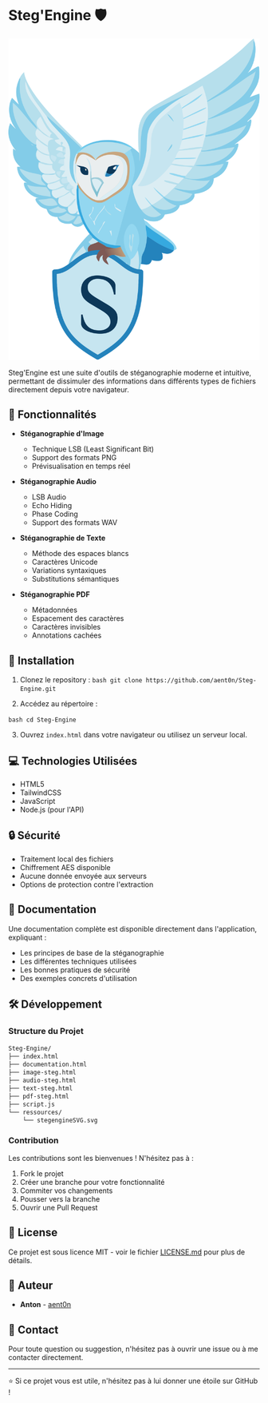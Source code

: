 # Steg'Engine 🛡️

![Steg'Engine Logo](ressources/stegengineSVG.svg)

Steg'Engine est une suite d'outils de stéganographie moderne et intuitive, permettant de dissimuler des informations dans différents types de fichiers directement depuis votre navigateur.

## 🌟 Fonctionnalités

- **Stéganographie d'Image**
  - Technique LSB (Least Significant Bit)
  - Support des formats PNG
  - Prévisualisation en temps réel

- **Stéganographie Audio**
  - LSB Audio
  - Echo Hiding
  - Phase Coding
  - Support des formats WAV

- **Stéganographie de Texte**
  - Méthode des espaces blancs
  - Caractères Unicode
  - Variations syntaxiques
  - Substitutions sémantiques

- **Stéganographie PDF**
  - Métadonnées
  - Espacement des caractères
  - Caractères invisibles
  - Annotations cachées

## 🚀 Installation

1. Clonez le repository : 
``bash
git clone https://github.com/aent0n/Steg-Engine.git``

2. Accédez au répertoire :

``bash
cd Steg-Engine``


3. Ouvrez `index.html` dans votre navigateur ou utilisez un serveur local.

## 💻 Technologies Utilisées

- HTML5
- TailwindCSS
- JavaScript
- Node.js (pour l'API)

## 🔒 Sécurité

- Traitement local des fichiers
- Chiffrement AES disponible
- Aucune donnée envoyée aux serveurs
- Options de protection contre l'extraction

## 📖 Documentation

Une documentation complète est disponible directement dans l'application, expliquant :
- Les principes de base de la stéganographie
- Les différentes techniques utilisées
- Les bonnes pratiques de sécurité
- Des exemples concrets d'utilisation

## 🛠️ Développement

### Structure du Projet
```
Steg-Engine/
├── index.html
├── documentation.html
├── image-steg.html
├── audio-steg.html
├── text-steg.html
├── pdf-steg.html
├── script.js
└── ressources/
    └── stegengineSVG.svg
```



### Contribution

Les contributions sont les bienvenues ! N'hésitez pas à :
1. Fork le projet
2. Créer une branche pour votre fonctionnalité
3. Commiter vos changements
4. Pousser vers la branche
5. Ouvrir une Pull Request

## 📝 License

Ce projet est sous licence MIT - voir le fichier [LICENSE.md](LICENSE.md) pour plus de détails.

## 👥 Auteur

- **Anton** - [aent0n](https://github.com/aent0n)

## 📧 Contact

Pour toute question ou suggestion, n'hésitez pas à ouvrir une issue ou à me contacter directement.

---
⭐ Si ce projet vous est utile, n'hésitez pas à lui donner une étoile sur GitHub !
